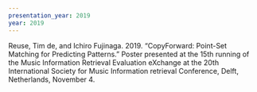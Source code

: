 ```yaml
---
presentation_year: 2019
year: 2019
---
```


Reuse, Tim de, and Ichiro Fujinaga. 2019. “CopyForward: Point-Set Matching for Predicting Patterns.” Poster presented at the 15th running of the Music Information Retrieval Evaluation eXchange at the 20th International Society for Music Information retrieval Conference, Delft, Netherlands, November 4.